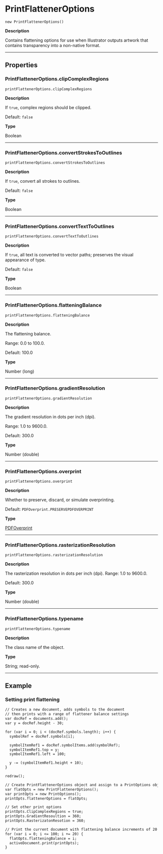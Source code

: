 # PrintFlattenerOptions

`new PrintFlattenerOptions()`

**Description**

Contains flattening options for use when Illustrator outputs artwork that contains transparency into a non-native format.

---

## Properties

### PrintFlattenerOptions.clipComplexRegions

`printFlattenerOptions.clipComplexRegions`

**Description**

If `true`, complex regions should be clipped.

Default: `false`

**Type**

Boolean

---

### PrintFlattenerOptions.convertStrokesToOutlines

`printFlattenerOptions.convertStrokesToOutlines`

**Description**

If `true`, convert all strokes to outlines.

Default: `false`

**Type**

Boolean

---

### PrintFlattenerOptions.convertTextToOutlines

`printFlattenerOptions.convertTextToOutlines`

**Description**

If `true`, all text is converted to vector paths; preserves the visual appearance of type.

Default: `false`

**Type**

Boolean

---

### PrintFlattenerOptions.flatteningBalance

`printFlattenerOptions.flatteningBalance`

**Description**

The flattening balance.

Range: 0.0 to 100.0.

Default: 100.0

**Type**

Number (long)

---

### PrintFlattenerOptions.gradientResolution

`printFlattenerOptions.gradientResolution`

**Description**

The gradient resolution in dots per inch (dpi).

Range: 1.0 to 9600.0.

Default: 300.0

**Type**

Number (double)

---

### PrintFlattenerOptions.overprint

`printFlattenerOptions.overprint`

**Description**

Whether to preserve, discard, or simulate overprinting.

Default: `PDFOverprint.PRESERVEPDFOVERPRINT`

**Type**

[PDFOverprint](scripting-constants.md#jsobjref-scripting-constants-pdfoverprint)

---

### PrintFlattenerOptions.rasterizationResolution

`printFlattenerOptions.rasterizationResolution`

**Description**

The rasterization resolution in dots per inch (dpi). Range: 1.0 to 9600.0.

Default: 300.0

**Type**

Number (double)

---

### PrintFlattenerOptions.typename

`printFlattenerOptions.typename`

**Description**

The class name of the object.

**Type**

String; read-only.

---

## Example

### Setting print flattening

```default
// Creates a new document, adds symbols to the document
// then prints with a range of flattener balance settings
var docRef = documents.add();
var y = docRef.height - 30;

for (var i = 0; i < (docRef.symbols.length); i++) {
  symbolRef = docRef.symbols[i];

  symbolItemRef1 = docRef.symbolItems.add(symbolRef);
  symbolItemRef1.top = y;
  symbolItemRef1.left = 100;

  y -= (symbolItemRef1.height + 10);
}

redraw();

// Create PrintFlattenerOptions object and assign to a PrintOptions object
var flatOpts = new PrintFlattenerOptions();
var printOpts = new PrintOptions();
printOpts.flattenerOptions = flatOpts;

// Set other print options
printOpts.ClipComplexRegions = true;
printOpts.GradientResoultion = 360;
printOpts.RasterizatonResotion = 360;

// Print the current document with flattening balance increments of 20
for (var i = 0; i <= 100; i += 20) {
  flatOpts.flatteningBalance = i;
  activeDocument.print(printOpts);
}
```
